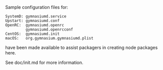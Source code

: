 Sample configuration files for:
```
SystemD: gymnasiumd.service
Upstart: gymnasiumd.conf
OpenRC:  gymnasiumd.openrc
         gymnasiumd.openrcconf
CentOS:  gymnasiumd.init
macOS:   org.gymnasium.gymnasiumd.plist
```
have been made available to assist packagers in creating node packages here.

See doc/init.md for more information.
